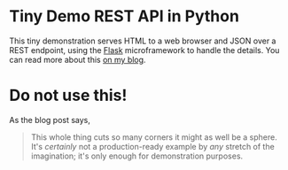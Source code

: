 # Tiny Demo REST API in Python

This tiny demonstration serves HTML to a web browser and JSON over a REST endpoint, using the [Flask](https://flask.palletsprojects.com/) microframework to handle the details. You can read more about this [on my blog](https://grahamenos.com/api-tiny-demo.html).

# Do not use this!

As the blog post says,

> This whole thing cuts so many corners it might as well be a sphere.
> It's _certainly_ not a production-ready example by _any_ stretch of the imagination; it's only enough for demonstration purposes.
